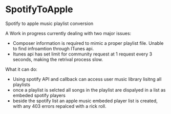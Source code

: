 # SpotifyToApple
Spotify to apple music playlist conversion

A Work in progress currently dealing with two major issues: 
- Composer information is required to mimic a proper playlist file. Unable to find infroamtion through ITunes api.
- Itunes api has set limit for community request at 1 request every 3 seconds, making the retrival process slow.

What it can do:
- Using spotify API and callback can access user music library lisitng all playlists
- once a playlist is selcted all songs in the playlist are dispalyed in a list as embeded spotify players
- beside the spotify list an apple music embeded player list is created, with any 403 errors repalced with a rick roll.
